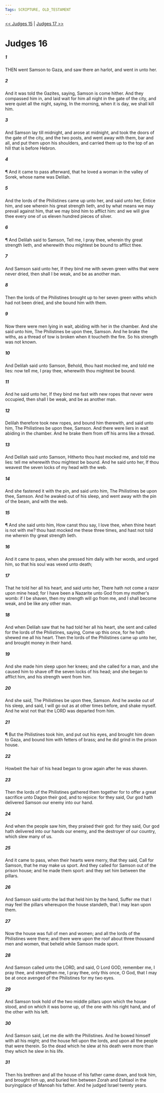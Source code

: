 ```yaml
---
Tags: SCRIPTURE, OLD_TESTAMENT
---
```


[<< Judges 15](OLD_TESTAMENT/07_Judges/Judges_15.md) | [Judges 17 >>](OLD_TESTAMENT/07_Judges/Judges_17.md)

# Judges 16

##### 1
 THEN went Samson to Gaza, and saw there an harlot, and went in unto her.
##### 2
 And it was told the Gazites, saying, Samson is come hither.  And they compassed him in, and laid wait for him all night in the gate of the city, and were quiet all the night, saying, In the morning, when it is day, we shall kill him.
##### 3
 And Samson lay till midnight, and arose at midnight, and took the doors of the gate of the city, and the two posts, and went away with them, bar and all, and put them upon his shoulders, and carried them up to the top of an hill that is before Hebron.
##### 4
 ¶ And it came to pass afterward, that he loved a woman in the valley of Sorek, whose name was Delilah.
##### 5
 And the lords of the Philistines came up unto her, and said unto her, Entice him, and see wherein his great strength lieth, and by what means we may prevail against him, that we may bind him to afflict him: and we will give thee every one of us eleven hundred pieces of silver.
##### 6
 ¶ And Delilah said to Samson, Tell me, I pray thee, wherein thy great strength lieth, and wherewith thou mightest be bound to afflict thee.
##### 7
 And Samson said unto her, If they bind me with seven green withs that were never dried, then shall I be weak, and be as another man.
##### 8
 Then the lords of the Philistines brought up to her seven green withs which had not been dried, and she bound him with them.
##### 9
 Now there were men lying in wait, abiding with her in the chamber.  And she said unto him, The Philistines be upon thee, Samson.  And he brake the withs, as a thread of tow is broken when it toucheth the fire.  So his strength was not known.
##### 10
 And Delilah said unto Samson, Behold, thou hast mocked me, and told me lies: now tell me, I pray thee, wherewith thou mightest be bound.
##### 11
 And he said unto her, If they bind me fast with new ropes that never were occupied, then shall I be weak, and be as another man.
##### 12
 Delilah therefore took new ropes, and bound him therewith, and said unto him, The Philistines be upon thee, Samson.  And there were liers in wait abiding in the chamber.  And he brake them from off his arms like a thread.
##### 13
 And Delilah said unto Samson, Hitherto thou hast mocked me, and told me lies: tell me wherewith thou mightest be bound.  And he said unto her, If thou weavest the seven locks of my head with the web.
##### 14
 And she fastened it with the pin, and said unto him, The Philistines be upon thee, Samson.  And he awaked out of his sleep, and went away with the pin of the beam, and with the web.
##### 15
 ¶ And she said unto him, How canst thou say, I love thee, when thine heart is not with me?  thou hast mocked me these three times, and hast not told me wherein thy great strength lieth.
##### 16
 And it came to pass, when she pressed him daily with her words, and urged him, so that his soul was vexed unto death;
##### 17
 That he told her all his heart, and said unto her,  There hath not come a razor upon mine head; for I have been a Nazarite unto God from my mother's womb: if I be shaven, then my strength will go from me, and I shall become weak, and be like any other man.
##### 18
 And when Delilah saw that he had told her all his heart, she sent and called for the lords of the Philistines, saying, Come up this once, for he hath shewed me all his heart.  Then the lords of the Philistines came up unto her, and brought money in their hand.
##### 19
 And she made him sleep upon her knees; and she called for a man, and she caused him to shave off the seven locks of his head; and she began to afflict him, and his strength went from him.
##### 20
 And she said, The Philistines be upon thee, Samson.  And he awoke out of his sleep, and said, I will go out as at other times before, and shake myself.  And he wist not that the LORD was departed from him.
##### 21
 ¶ But the Philistines took him, and put out his eyes, and brought him down to Gaza, and bound him with fetters of brass; and he did grind in the prison house.
##### 22
 Howbeit the hair of his head began to grow again after he was shaven.
##### 23
 Then the lords of the Philistines gathered them together for to offer a great sacrifice unto Dagon their god, and to rejoice: for they said, Our god hath delivered Samson our enemy into our hand.
##### 24
 And when the people saw him, they praised their god: for they said, Our god hath delivered into our hands our enemy, and the destroyer of our country, which slew many of us.
##### 25
 And it came to pass, when their hearts were merry, that they said, Call for Samson, that he may make us sport.  And they called for Samson out of the prison house; and he made them sport: and they set him between the pillars.
##### 26
 And Samson said unto the lad that held him by the hand, Suffer me that I may feel the pillars whereupon the house standeth, that I may lean upon them.
##### 27
 Now the house was full of men and women; and all the lords of the Philistines were there; and there were upon the roof about three thousand men and women, that beheld while Samson made sport.
##### 28
 And Samson called unto the LORD, and said, O Lord GOD, remember me, I pray thee, and strengthen me, I pray thee, only this once, O God, that I may be at once avenged of the Philistines for my two eyes.
##### 29
 And Samson took hold of the two middle pillars upon which the house stood, and on which it was borne up, of the one with his right hand, and of the other with his left.
##### 30
 And Samson said, Let me die with the Philistines.  And he bowed himself with all his might; and the house fell upon the lords, and upon all the people that were therein.  So the dead which he slew at his death were more than they which he slew in his life.
##### 31
 Then his brethren and all the house of his father came down, and took him, and brought him up, and buried him between Zorah and Eshtaol in the buryingplace of Manoah his father.  And he judged Israel twenty years.
